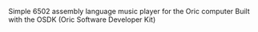 Simple 6502 assembly language music player for the Oric computer
Built with the OSDK (Oric Software Developer Kit)
